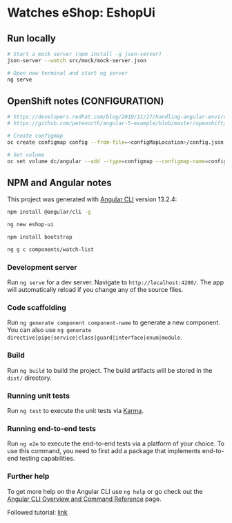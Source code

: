# Watches eShop: EshopUi

## Run locally

```sh
# Start a mock server (npm install -g json-server)
json-server --watch src/mock/mock-server.json

# Open new terminal and start ng server
ng serve
```

## OpenShift notes (CONFIGURATION)

```sh
# https://developers.redhat.com/blog/2019/11/27/handling-angular-environments-in-continuous-delivery-with-red-hat-openshift#how_to_apply_the_configuration_in_red_hat_openshift
# https://github.com/petenorth/angular-5-example/blob/master/openshift/chained-s2i.yml

# Create configmap
oc create configmap config --from-file=<configMapLocation>/config.json

# Set volume
oc set volume dc/angular --add --type=configmap --configmap-name=config --mount-path=/opt/app-root/src/assets/config --overwrite
```


## NPM and Angular notes

This project was generated with [Angular CLI](https://github.com/angular/angular-cli) version 13.2.4:
```sh
npm install @angular/cli -g

ng new eshop-ui

npm install bootstrap

ng g c components/watch-list

```

### Development server

Run `ng serve` for a dev server. Navigate to `http://localhost:4200/`. The app will automatically reload if you change any of the source files.

### Code scaffolding

Run `ng generate component component-name` to generate a new component. You can also use `ng generate directive|pipe|service|class|guard|interface|enum|module`.

### Build

Run `ng build` to build the project. The build artifacts will be stored in the `dist/` directory.

### Running unit tests

Run `ng test` to execute the unit tests via [Karma](https://karma-runner.github.io).

### Running end-to-end tests

Run `ng e2e` to execute the end-to-end tests via a platform of your choice. To use this command, you need to first add a package that implements end-to-end testing capabilities.

### Further help

To get more help on the Angular CLI use `ng help` or go check out the [Angular CLI Overview and Command Reference](https://angular.io/cli) page.

Followed tutorial: [link](https://www.positronx.io/mean-stack-tutorial-angular-7-crud-bootstrap/)
